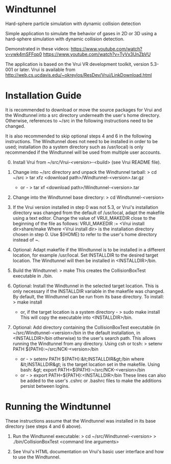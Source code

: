 # Windtunnel
Hard-sphere particle simulation with dynamic collision detection

Simple application to simulate the behavior of gases in 2D or 3D using a hard-sphere simulation with dynamic collision detection.

Demonstrated in these videos:
https://www.youtube.com/watch?v=vwk4mSFFop0
https://www.youtube.com/watch?v=TyVx3UnZbVU

The application is based on the Vrui VR development toolkit, version 5.3-001 or later. Vrui is available from http://web.cs.ucdavis.edu/~okreylos/ResDev/Vrui/LinkDownload.html

Installation Guide
==================

It is recommended to download or move the source packages for Vrui and
the Windtunnel into a src directory underneath the user's home directory.
Otherwise, references to ~/src in the following instructions need to be
changed.

It is also recommended to skip optional steps 4 and 6 in the following
instructions. The Windtunnel does not need to be installed in order to be
used; installation (to a system directory such as /usr/local) is only
recommended if the Windtunnel will be used from multiple user accounts.

0. Install Vrui from ~/src/Vrui-&lt;version&gt;-&lt;build&gt; (see Vrui README file).

1. Change into ~/src directory and unpack the Windtunnel tarball:
   &gt; cd ~/src
   &gt; tar xfz &lt;download path&gt;/Windtunnel-&lt;version&gt;.tar.gz
   - or -
   &gt; tar xf &lt;download path&gt;/Windtunnel-&lt;version&gt;.tar

2. Change into the Windtunnel base directory:
   &gt; cd Windtunnel-&lt;version&gt;

3. If the Vrui version installed in step 0 was not 5.3, or Vrui's
   installation directory was changed from the default of /usr/local,
   adapt the makefile using a text editor. Change the value of
   VRUI_MAKEDIR close to the beginning of the file as follows:
   VRUI_MAKEDIR := &lt;Vrui install dir&gt;share/make
   Where &lt;Vrui install dir&gt; is the installation directory chosen in
   step 0. Use $(HOME) to refer to the user's home directory instead
   of ~.

4. Optional: Adapt makefile if the Windtunnel is to be installed in a
   different location, for example /usr/local. Set INSTALLDIR to the
   desired target location. The Windtunnel will then be installed in
   &lt;INSTALLDIR&gt;/bin.

5. Build the Windtunnel:
   &gt; make
   This creates the CollisionBoxTest executable in ./bin.

6. Optional: Install the Windtunnel in the selected target location. This
   is only necessary if the INSTALLDIR variable in the makefile was
   changed. By default, the Windtunnel can be run from its base directory.
   To install:
   &gt; make install
   - or, if the target location is a system directory -
   &gt; sudo make install
   This will copy the executable into &lt;INSTALLDIR&gt;/bin.

7. Optional: Add directory containing the CollisionBoxTest executable
   (in ~/src/Windtunnel-&lt;version&gt;/bin in the default installation, in
   &lt;INSTALLDIR&gt;/bin otherwise) to the user's search path. This allows
   running the Windtunnel from any directory. Using csh or tcsh:
   &gt; setenv PATH ${PATH}:~/src/NCK-&lt;version&gt;/bin
   - or -
   &gt; setenv PATH ${PATH}:&lt;INSTALLDIR&gt;/bin
   where &lt;INSTALLDIR&gt; is the target location set in the makefile.
   Using bash:
   &gt; export PATH=${PATH}:~/src/NCK-&lt;version&gt;/bin
   - or -
   &gt; export PATH=${PATH}:&lt;INSTALLDIR&gt;/bin
   These lines can also be added to the user's .cshrc or .bashrc files
   to make the additions persist between logins.

Running the Windtunnel
======================

These instructions assume that the Windtunnel was installed in its base
directory (see steps 4 and 6 above).

1. Run the Windtunnel executable:
   &gt; cd ~/src/Windtunnel-&lt;version&gt;
   &gt; ./bin/CollisionBoxTest &lt;command line arguments&gt;

2. See Vrui's HTML documentation on Vrui's basic user interface and how
   to use the Windtunnel.
